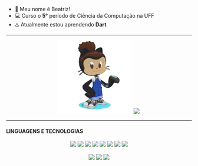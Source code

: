 - :seedling: Meu nome é Beatriz!
- :computer: Curso o **5°** período de Ciência da Computação na UFF
- :hotsprings: Atualmente estou aprendendo **Dart**

<hr>

<div align="center">
  <img height="200px" src="img/octocat-1695906362453.png"/>
  <img src="https://github-readme-stats.vercel.app/api/top-langs/?username=beatrizopdd&layout=compact&hide_title=false&hide_border=false&theme=transparent&hide=CMake"/>
</div>

<hr>

#### LINGUAGENS E TECNOLOGIAS
<div align="center">
  <img height="60px" src="https://cdn.jsdelivr.net/gh/devicons/devicon/icons/python/python-original-wordmark.svg" />
  <img height="60px" src="https://cdn.jsdelivr.net/gh/devicons/devicon/icons/ruby/ruby-original-wordmark.svg" />
  <img height="60px" src="https://cdn.jsdelivr.net/gh/devicons/devicon/icons/c/c-original.svg" />
  <img height="60px" src="https://cdn.jsdelivr.net/gh/devicons/devicon/icons/java/java-original-wordmark.svg" />
  <img height="60px" src="https://cdn.jsdelivr.net/gh/devicons/devicon/icons/markdown/markdown-original.svg" />
  <img height="60px" src="https://cdn.jsdelivr.net/gh/devicons/devicon/icons/html5/html5-original-wordmark.svg" />
  <img height="60px" src="https://cdn.jsdelivr.net/gh/devicons/devicon/icons/css3/css3-original-wordmark.svg" />
  <img height="60px" src="https://cdn.jsdelivr.net/gh/devicons/devicon/icons/javascript/javascript-original.svg" />
  <br>
  <br>
  <img height="60px" src="https://cdn.jsdelivr.net/gh/devicons/devicon/icons/git/git-plain-wordmark.svg" />
  <img height="60px" src="https://cdn.jsdelivr.net/gh/devicons/devicon/icons/github/github-original-wordmark.svg" />
  <img height="60px" src="https://cdn.jsdelivr.net/gh/devicons/devicon/icons/jetbrains/jetbrains-original.svg" />
</div>

<br>
